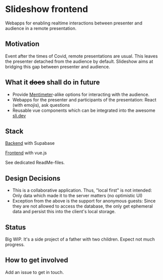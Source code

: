# Slideshow frontend

Webapps for enabling realtime interactions between presenter and audience in a remote presentation.

## Motivation

Event after the times of Covid, remote presentations are usual. This leaves the presenter detached from the audience by
default.
Slideshow aims at bridging this gap between presenter and audience.

## What it ~~does~~ shall do in future

- Provide [Mentimeter](https://www.mentimeter.com/)-alike options for interacting with the audience.
- Webapps for the presenter and participants of the presentation: React (with emojis), ask questions
- Reusable vue components which can be integrated into the awesome [sli.dev](https://sli.dev)

## Stack

[Backend](./packages/backend) with Supabase

[Frontend](./packages/frontend) with vue.js

See dedicated ReadMe-files.

## Design Decisions

- This is a collaborative application. Thus, "local first" is not intended: Only data which made it to the server matters (no optimistic UI)
- Exception from the above is the support for anonymous guests: Since they are not allowed to access the database, the only get ephemeral data and persist this into the client's local storage.

## Status

Big WIP. It's a side project of a father with two children. Expect not much progress.

## How to get involved

Add an issue to get in touch.
